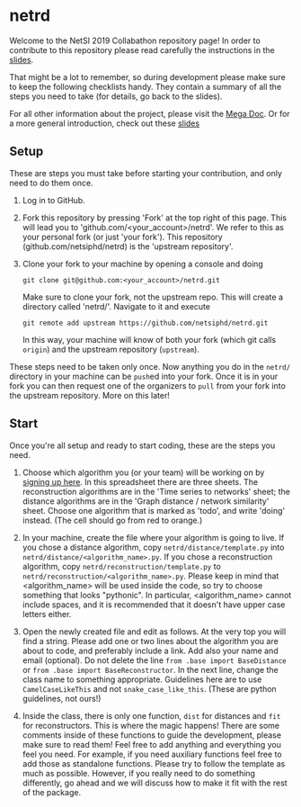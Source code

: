 # netrd

Welcome to the NetSI 2019 Collabathon repository page! In order to
contribute to this repository please read carefully the instructions in the
[slides](https://docs.google.com/presentation/d/1R-IS8kUHVhmLnVOs22wLmEV7wVbT4p5gY1s_HBBHRLU/edit?usp=sharing).

That might be a lot to remember, so during development please make sure to
keep the following checklists handy. They contain a summary of all the
steps you need to take (for details, go back to the slides).

For all other information about the project, please visit the
[Mega Doc](https://docs.google.com/document/d/1LMBFgE8F9fR3mZjB9WRDr5bj_R7Z5kcw04K-LWN_cGM/edit?usp=sharing).
Or for a more general introduction, check out these [slides](https://docs.google.com/presentation/d/1nnGAttVH5sjzqzHJBIirBSyhbK9t2BdaU6kHaTGdgtM/edit?usp=sharing)

## Setup

These are steps you must take before starting your contribution, and only
need to do them once.

1. Log in to GitHub.

2. Fork this repository by pressing 'Fork' at the top right of this
   page. This will lead you to 'github.com/<your_account>/netrd'. We refer
   to this as your personal fork (or just 'your fork'). This repository
   (github.com/netsiphd/netrd) is the 'upstream repository'.

3. Clone your fork to your machine by opening a console and doing

   ```
   git clone git@github.com:<your_account>/netrd.git
   ```

   Make sure to clone your fork, not the upstream repo. This will create a
   directory called 'netrd/'. Navigate to it and execute

   ```
   git remote add upstream https://github.com/netsiphd/netrd.git
   ```

   In this way, your machine will know of both your fork (which git calls
   `origin`) and the upstream repository (`upstream`).


These steps need to be taken only once. Now anything you do in the `netrd/`
directory in your machine can be `push`ed into your fork. Once it is in
your fork you can then request one of the organizers to `pull` from your
fork into the upstream repository. More on this later!


## Start

Once you're all setup and ready to start coding, these are the steps you need.

1. Choose which algorithm you (or your team) will be working on by
   [signing up here](https://docs.google.com/spreadsheets/d/1N_9_85MjYFYClloKOQkMz-L6g3wuclIRshcIdE7MfTs/edit?usp=sharing).
   In this spreadsheet there are three sheets. The reconstruction
   algorithms are in the 'Time series to networks' sheet; the distance
   algorithms are in the 'Graph distance / network similarity'
   sheet. Choose one algorithm that is marked as 'todo', and write 'doing'
   instead. (The cell should go from red to orange.)

2. In your machine, create the file where your algorithm is going to
   live. If you chose a distance algorithm, copy
   `netrd/distance/template.py` into
   `netrd/distance/<algorithm_name>.py`. If you chose a reconstruction
   algorithm, copy `netrd/reconstruction/template.py` to
   `netrd/reconstruction/<algorithm_name>.py`. Please keep in mind that
   <algorithm_name> will be used inside the code, so try to choose
   something that looks "pythonic". In particular, <algorithm_name> cannot
   include spaces, and it is recommended that it doesn't have upper case
   letters either.

3. Open the newly created file and edit as follows. At the very top you
   will find a string. Please add one or two lines about the algorithm you
   are about to code, and preferably include a link. Add also your name and
   email (optional). Do not delete the line `from .base import
   BaseDistance` or `from .base import BaseReconstructor`. In the next
   line, change the class name to something appropriate. Guidelines here
   are to use `CamelCaseLikeThis` and not `snake_case_like_this`. (These
   are python guidelines, not ours!)

4. Inside the class, there is only one function, `dist` for distances and
   `fit` for reconstructors. This is where the magic happens! There are
   some comments inside of these functions to guide the development, please
   make sure to read them! Feel free to add anything and everything you
   feel you need. For example, if you need auxiliary functions feel free to
   add those as standalone functions. Please try to follow the template as
   much as possible. However, if you really need to do something
   differently, go ahead and we will discuss how to make it fit with the
   rest of the package.
